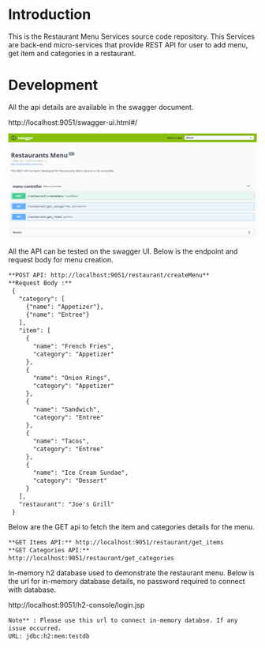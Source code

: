 # Introduction

This is the Restaurant Menu Services source code repository. This Services are back-end micro-services that provide REST API for user to add menu, get item and categories in a restaurant.

# Development

All the api details are available in the swagger document.

http://localhost:9051/swagger-ui.html#/

![Image description](https://github.com/alokSNCR/restaurant-menu/blob/master/swagger.PNG)

All the API can be tested on the swagger UI. Below is the endpoint and request body for menu creation. 

    **POST API: http://localhost:9051/restaurant/createMenu**
    **Request Body :**
     {
       "category": [
         {"name": "Appetizer"},
         {"name": "Entree"}
       ],
       "item": [
         {
           "name": "French Fries",
           "category": "Appetizer"
         },
         {
           "name": "Onion Rings",
           "category": "Appetizer"
         },
         {
           "name": "Sandwich",
           "category": "Entree"
         },
         {
           "name": "Tacos",
           "category": "Entree"
         },
         {
           "name": "Ice Cream Sundae",
           "category": "Dessert"
         }
       ],
       "restaurant": "Joe's Grill"
     }

Below are the GET api to fetch the item and categories details for the menu.
        
    **GET Items API:** http://localhost:9051/restaurant/get_items
    **GET Categories API:** http://localhost:9051/restaurant/get_categories
       

In-memory h2 database used to demonstrate the restaurant menu. Below is the url for in-memory database details, no password required to connect with database.

http://localhost:9051/h2-console/login.jsp

    Note** : Please use this url to connect in-memory databse. If any issue occurred.
    URL: jdbc:h2:mem:testdb
